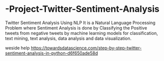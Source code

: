 # -Project-Twitter-Sentiment-Analysis
Twitter Sentiment Analysis Using NLP
It is a Natural Language Processing Problem where Sentiment Analysis is done by Classifying the Positive tweets from negative tweets by machine learning models 
for classification, text mining, text analysis, data analysis and data visualization.

weside help
https://towardsdatascience.com/step-by-step-twitter-sentiment-analysis-in-python-d6f650ade58d
